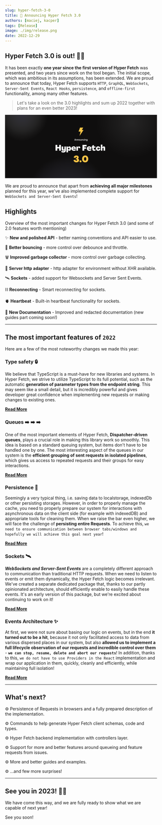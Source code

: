 ```yaml
---
slug: hyper-fetch-3-0
title: 🎉 Announcing Hyper Fetch 3.0
authors: [maciej, kacper]
tags: [Release]
image: ./img/release.png
date: 2022-12-29
---
```


## Hyper Fetch 3.0 is out! 🎉🎉

It has been exactly **one year since the first version of Hyper Fetch** was presented, and two years since work on the
tool began. The initial scope, which was ambitious in its assumptions, has been extended. We are proud to announce that
today, Hyper Fetch supports `HTTP`, `GraphQL`, `WebSockets`, `Server-Sent Events`, `React Hooks`, `persistence`, and
`offline-first` functionality, among many other features.

> Let's take a look on the 3.0 highlights and sum up 2022 together with plans for an even better 2023!

![Hyper Fetch 3.0](./img/release.png)

<!--truncate-->

We are proud to announce that apart from **achieving all major milestones** planned for this year, we've also
implemented complete support for `WebSockets and Server-Sent Events`!

## Highlights

Overview of the most important changes for Hyper Fetch 3.0 (and some of 2.0 features worth mentioning)

✨ **New and polished API** - better naming conventions and API easier to use.

🏏 **Better bouncing** - more control over debounce and throttle.

🗑️ **Improved garbage collector** - more control over garbage collecting.

📡 **Server http adapter** - http adapter for environment without XHR available.

🛰️ **Sockets** - added support for Websockets and Server Sent Events.

⛓️ **Reconnecting** - Smart reconnecting for sockets.

🫀 **Heartbeat** - Built-in heartbeat functionality for sockets.

🎊 **New Documentation** - Improved and redacted documentation (new guides part coming soon!)

---

## The most important features of `2022`

Here are a few of the most noteworthy changes we made this year:

### Type safety 🔒

We believe that TypeScript is a must-have for new libraries and systems. In Hyper Fetch, we strive to utilize TypeScript
to its full potential, such as the automatic **generation of parameter types from the endpoint string**. This may seem
like a small detail, but it is incredibly powerful and gives developer great confidence when implementing new requests
or making changes to existing ones.

[**Read More**](/docs/guides/typescript/url-parameters)

### Queues ➡️ ➡️ ➡️

One of the most important elements of Hyper Fetch, **Dispatcher-driven queues**, plays a crucial role in making this
library work so smoothly. This idea is based on a standard queuing system, but items don't have to be handled one by
one. The most interesting aspect of the queues in our system is the **efficient grouping of sent requests in isolated
pipelines**, which gives us access to repeated requests and their groups for easy interactions.

[**Read More**](/docs/guides/advanced/queueing)

### Persistence 💎

Seemingly a very typical thing, i.e. saving data to localstorage, indexedDb or other persisting storages. However, in
order to properly manage the cache, you need to properly prepare our system for interactions with asynchronous data on
the client side (for example with indexedDB) and appropriate tools for cleaning them. When we raise the bar even higher,
we will face the challenge of **persisting entire Requests**. To achieve this,
`we need to ensure communication between browser tabs/windows and hopefully we will achieve this goal next year`!

[**Read More**](/docs/guides/advanced/persistence)

### Sockets 🛰️

**_WebSockets and Server-Sent Events_** are a completely different approach to communication than traditional HTTP
requests. When we need to listen to events or emit them dynamically, the Hyper Fetch logic becomes irrelevant. We've
created a separate dedicated package that, thanks to our partly opinionated architecture, should efficiently enable to
easily handle these events. It's an early version of this package, but we're excited about continuing to work on it!

[**Read More**](/docs/sockets/overview)

### Events Architecture ✨

At first, we were not sure about basing our logic on events, but in the end **it turned out to be a hit**, because it
not only facilitated access to data from various dispersed places in our system, but also **allowed us to implement a
full lifecycle observation of our requests and incredible control over them** -
**`we can stop, resume, delete and abort our requests`**! In addition, thanks to this,
`we do not have to use Providers in the React` implementation and wrap our application in them, quickly, cleanly and
efficiently, while maintaining full isolation!

[**Read More**](/docs/core/overview#full-flow)

---

## What's next?

⚙️ Persistence of Requests in browsers and a fully prepared description of the implementation.

⚙️ Commands to help generate Hyper Fetch client schemas, code and types.

⚙️ Hyper Fetch backend implementation with controllers layer.

⚙️ Support for more and better features around queueing and feature requests from issues.

⚙️ More and better guides and examples.

⚙️ ...and few more surprises!

---

## See you in 2023! 🎉🎉

We have come this way, and we are fully ready to show what we are capable of next year!

See you soon!

